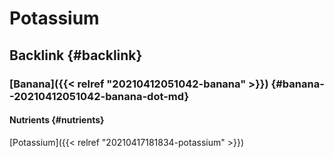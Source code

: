 # Potassium


## Backlink {#backlink}


### [Banana]({{< relref "20210412051042-banana" >}}) {#banana--20210412051042-banana-dot-md}


#### Nutrients {#nutrients}

[Potassium]({{< relref "20210417181834-potassium" >}})
